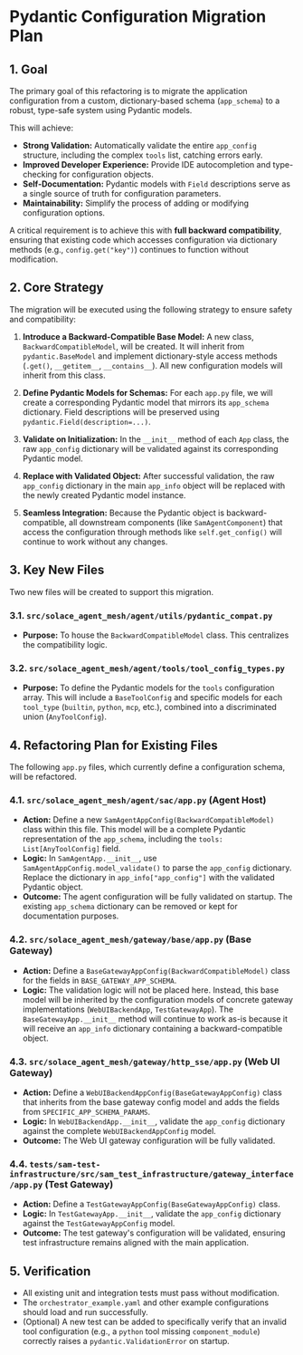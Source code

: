 # Pydantic Configuration Migration Plan

## 1. Goal

The primary goal of this refactoring is to migrate the application configuration from a custom, dictionary-based schema (`app_schema`) to a robust, type-safe system using Pydantic models.

This will achieve:
-   **Strong Validation:** Automatically validate the entire `app_config` structure, including the complex `tools` list, catching errors early.
-   **Improved Developer Experience:** Provide IDE autocompletion and type-checking for configuration objects.
-   **Self-Documentation:** Pydantic models with `Field` descriptions serve as a single source of truth for configuration parameters.
-   **Maintainability:** Simplify the process of adding or modifying configuration options.

A critical requirement is to achieve this with **full backward compatibility**, ensuring that existing code which accesses configuration via dictionary methods (e.g., `config.get("key")`) continues to function without modification.

## 2. Core Strategy

The migration will be executed using the following strategy to ensure safety and compatibility:

1.  **Introduce a Backward-Compatible Base Model:** A new class, `BackwardCompatibleModel`, will be created. It will inherit from `pydantic.BaseModel` and implement dictionary-style access methods (`.get()`, `__getitem__`, `__contains__`). All new configuration models will inherit from this class.

2.  **Define Pydantic Models for Schemas:** For each `app.py` file, we will create a corresponding Pydantic model that mirrors its `app_schema` dictionary. Field descriptions will be preserved using `pydantic.Field(description=...)`.

3.  **Validate on Initialization:** In the `__init__` method of each `App` class, the raw `app_config` dictionary will be validated against its corresponding Pydantic model.

4.  **Replace with Validated Object:** After successful validation, the raw `app_config` dictionary in the main `app_info` object will be replaced with the newly created Pydantic model instance.

5.  **Seamless Integration:** Because the Pydantic object is backward-compatible, all downstream components (like `SamAgentComponent`) that access the configuration through methods like `self.get_config()` will continue to work without any changes.

## 3. Key New Files

Two new files will be created to support this migration.

### 3.1. `src/solace_agent_mesh/agent/utils/pydantic_compat.py`

-   **Purpose:** To house the `BackwardCompatibleModel` class. This centralizes the compatibility logic.

### 3.2. `src/solace_agent_mesh/agent/tools/tool_config_types.py`

-   **Purpose:** To define the Pydantic models for the `tools` configuration array. This will include a `BaseToolConfig` and specific models for each `tool_type` (`builtin`, `python`, `mcp`, etc.), combined into a discriminated union (`AnyToolConfig`).

## 4. Refactoring Plan for Existing Files

The following `app.py` files, which currently define a configuration schema, will be refactored.

### 4.1. `src/solace_agent_mesh/agent/sac/app.py` (Agent Host)

-   **Action:** Define a new `SamAgentAppConfig(BackwardCompatibleModel)` class within this file. This model will be a complete Pydantic representation of the `app_schema`, including the `tools: List[AnyToolConfig]` field.
-   **Logic:** In `SamAgentApp.__init__`, use `SamAgentAppConfig.model_validate()` to parse the `app_config` dictionary. Replace the dictionary in `app_info["app_config"]` with the validated Pydantic object.
-   **Outcome:** The agent configuration will be fully validated on startup. The existing `app_schema` dictionary can be removed or kept for documentation purposes.

### 4.2. `src/solace_agent_mesh/gateway/base/app.py` (Base Gateway)

-   **Action:** Define a `BaseGatewayAppConfig(BackwardCompatibleModel)` class for the fields in `BASE_GATEWAY_APP_SCHEMA`.
-   **Logic:** The validation logic will not be placed here. Instead, this base model will be inherited by the configuration models of concrete gateway implementations (`WebUIBackendApp`, `TestGatewayApp`). The `BaseGatewayApp.__init__` method will continue to work as-is because it will receive an `app_info` dictionary containing a backward-compatible object.

### 4.3. `src/solace_agent_mesh/gateway/http_sse/app.py` (Web UI Gateway)

-   **Action:** Define a `WebUIBackendAppConfig(BaseGatewayAppConfig)` class that inherits from the base gateway config model and adds the fields from `SPECIFIC_APP_SCHEMA_PARAMS`.
-   **Logic:** In `WebUIBackendApp.__init__`, validate the `app_config` dictionary against the complete `WebUIBackendAppConfig` model.
-   **Outcome:** The Web UI gateway configuration will be fully validated.

### 4.4. `tests/sam-test-infrastructure/src/sam_test_infrastructure/gateway_interface/app.py` (Test Gateway)

-   **Action:** Define a `TestGatewayAppConfig(BaseGatewayAppConfig)` class.
-   **Logic:** In `TestGatewayApp.__init__`, validate the `app_config` dictionary against the `TestGatewayAppConfig` model.
-   **Outcome:** The test gateway's configuration will be validated, ensuring test infrastructure remains aligned with the main application.

## 5. Verification

-   All existing unit and integration tests must pass without modification.
-   The `orchestrator_example.yaml` and other example configurations should load and run successfully.
-   (Optional) A new test can be added to specifically verify that an invalid tool configuration (e.g., a `python` tool missing `component_module`) correctly raises a `pydantic.ValidationError` on startup.
